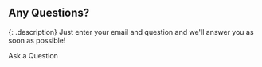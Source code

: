 <h2>Any Questions?</h2>

{: .description}
Just enter your email and question and we'll answer you as soon as possible!

<div class="ui large inverted button get-quote">Ask a Question</div>
